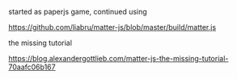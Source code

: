 started as paperjs game, continued using

https://github.com/liabru/matter-js/blob/master/build/matter.js

the missing tutorial

https://blog.alexandergottlieb.com/matter-js-the-missing-tutorial-70aafc06b167
